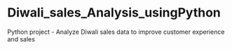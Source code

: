 # Diwali_sales_Analysis_usingPython
Python project - Analyze Diwali sales data to improve customer experience and sales
